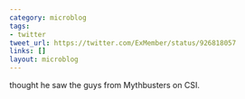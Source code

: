 ```yaml
---
category: microblog
tags:
- twitter
tweet_url: https://twitter.com/ExMember/status/926818057
links: []
layout: microblog
---
```

thought he saw the guys from Mythbusters on CSI.
